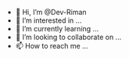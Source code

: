 - 👋 Hi, I’m @Dev-Riman
- 👀 I’m interested in ...
- 🌱 I’m currently learning ...
- 💞️ I’m looking to collaborate on ...
- 📫 How to reach me ...

<!---
Dev-Riman/Dev-Riman is a ✨ special ✨ repository because its `README.md` (this file) appears on your GitHub profile.
You can click the Preview link to take a look at your changes.
--->
